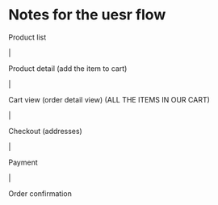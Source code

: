 # Notes for the uesr flow

Product list

|

Product detail (add the item to cart)

|

Cart view (order detail view) (ALL THE ITEMS IN OUR CART)

|

Checkout (addresses)

|

Payment

|

Order confirmation


